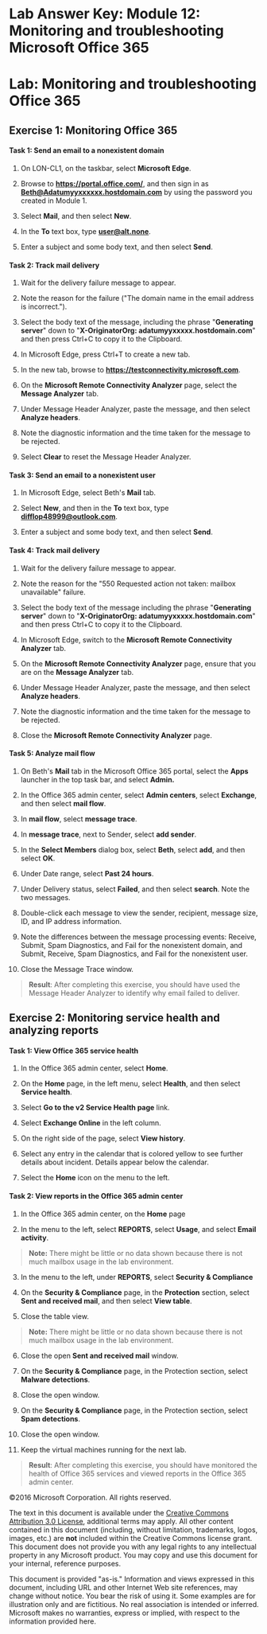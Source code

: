 ﻿# Lab Answer Key:  Module 12: Monitoring and troubleshooting Microsoft Office 365
# Lab: Monitoring and troubleshooting Office 365
  
## Exercise 1: Monitoring Office 365
  
#### Task 1: Send an email to a nonexistent domain
  
1. On LON-CL1, on the taskbar, select  **Microsoft Edge**.

2. Browse to  **https://portal.office.com/**, and then sign in as  **Beth@Adatumyyxxxxxx.hostdomain.com** by using the password you created in Module 1.

3. Select  **Mail**, and then select  **New**.

4. In the  **To** text box, type **user@alt.none**.

5. Enter a subject and some body text, and then select  **Send**.



#### Task 2: Track mail delivery
  
1. Wait for the delivery failure message to appear.

2. Note the reason for the failure ("The domain name in the email address is incorrect.").

3. Select the body text of the message, including the phrase "**Generating server**" down to "**X-OriginatorOrg: adatumyyxxxxx.hostdomain.com**" and then press Ctrl+C to copy it to the Clipboard.

4. In Microsoft Edge, press Ctrl+T to create a new tab.

5. In the new tab, browse to  **https://testconnectivity.microsoft.com**.

6. On the  **Microsoft Remote Connectivity Analyzer** page, select the **Message Analyzer** tab.

7. Under Message Header Analyzer, paste the message, and then select  **Analyze headers**.

8. Note the diagnostic information and the time taken for the message to be rejected.

9. Select  **Clear** to reset the Message Header Analyzer.



#### Task 3: Send an email to a nonexistent user
  
1. In Microsoft Edge, select Beth's  **Mail** tab.

2. Select  **New**, and then in the  **To** text box, type **difflop48999@outlook.com**.

3. Enter a subject and some body text, and then select  **Send**.



#### Task 4: Track mail delivery
  
1. Wait for the delivery failure message to appear. 

2. Note the reason for the "550 Requested action not taken: mailbox unavailable" failure.

3. Select the body text of the message including the phrase "**Generating server**" down to "**X-OriginatorOrg: adatumyyxxxxx.hostdomain.com**" and then press Ctrl+C to copy it to the Clipboard.

4. In Microsoft Edge, switch to the  **Microsoft Remote Connectivity Analyzer** tab.

5. On the  **Microsoft Remote Connectivity Analyzer** page, ensure that you are on the **Message Analyzer** tab.

6. Under Message Header Analyzer, paste the message, and then select  **Analyze headers**.

7. Note the diagnostic information and the time taken for the message to be rejected.

8. Close the  **Microsoft Remote Connectivity Analyzer** page.



#### Task 5: Analyze mail flow
  
1. On Beth's **Mail** tab in the Microsoft Office 365 portal, select the **Apps** launcher in the top task bar, and select **Admin.**

2. In the Office 365 admin center, select  **Admin centers**, select  **Exchange**, and then select  **mail flow**.

3. In  **mail flow**, select  **message trace**.

4. In  **message trace**, next to Sender, select  **add sender**.

5. In the  **Select Members** dialog box, select **Beth**, select  **add**, and then select  **OK**.

6. Under Date range, select  **Past 24 hours**.

7. Under Delivery status, select  **Failed**, and then select  **search**. Note the two messages.

8. Double-click each message to view the sender, recipient, message size, ID, and IP address information.

9. Note the differences between the message processing events: Receive, Submit, Spam Diagnostics, and Fail for the nonexistent domain, and Submit, Receive, Spam Diagnostics, and Fail for the nonexistent user.

10. Close the Message Trace window.


>  **Result**: After completing this exercise, you should have used the Message Header Analyzer to identify why email failed to deliver.


## Exercise 2: Monitoring service health and analyzing reports
  
#### Task 1: View Office 365 service health
  
1. In the Office 365 admin center, select  **Home**.

2. On the  **Home** page, in the left menu, select **Health**, and then select  **Service health**. 

3. Select  **Go to the v2 Service Health page** link.

4. Select  **Exchange Online** in the left column.

5. On the right side of the page, select  **View history**.

6. Select any entry in the calendar that is colored yellow to see further details about incident. Details appear below the calendar.

7. Select the  **Home** icon on the menu to the left.



#### Task 2: View reports in the Office 365 admin center
  
1. In the Office 365 admin center, on the  **Home** page

2. In the menu to the left, select  **REPORTS**, select **Usage**, and select **Email activity**.

  >  **Note:** There might be little or no data shown because there is not much mailbox usage in the lab environment.

3. In the menu to the left, under **REPORTS**, select **Security & Compliance**

4. On the  **Security & Compliance** page, in the **Protection** section, select **Sent and received mail**, and then select  **View table**.

5. Close the table view.

  >  **Note:** There might be little or no data shown because there is not much mailbox usage in the lab environment.

6. Close the open **Sent and received mail** window.

7. On the  **Security & Compliance** page, in the Protection section, select **Malware detections**.

8. Close the open window.

9. On the  **Security & Compliance** page, in the Protection section, select **Spam detections**.

10. Close the open window.

11. Keep the virtual machines running for the next lab.


>  **Result**: After completing this exercise, you should have monitored the health of Office 365 services and viewed reports in the Office 365 admin center.



©2016 Microsoft Corporation. All rights reserved.

The text in this document is available under the [Creative Commons Attribution 3.0 License](https://creativecommons.org/licenses/by/3.0/legalcode "Creative Commons Attribution 3.0 License"), additional terms may apply.  All other content contained in this document (including, without limitation, trademarks, logos, images, etc.) are **not** included within the Creative Commons license grant.  This document does not provide you with any legal rights to any intellectual property in any Microsoft product. You may copy and use this document for your internal, reference purposes.

This document is provided "as-is." Information and views expressed in this document, including URL and other Internet Web site references, may change without notice. You bear the risk of using it. Some examples are for illustration only and are fictitious. No real association is intended or inferred. Microsoft makes no warranties, express or implied, with respect to the information provided here.

  
